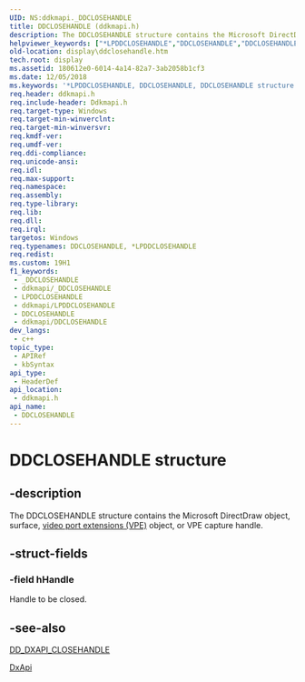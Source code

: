 ```yaml
---
UID: NS:ddkmapi._DDCLOSEHANDLE
title: DDCLOSEHANDLE (ddkmapi.h)
description: The DDCLOSEHANDLE structure contains the Microsoft DirectDraw object, surface, video port extensions (VPE) object, or VPE capture handle.
helpviewer_keywords: ["*LPDDCLOSEHANDLE","DDCLOSEHANDLE","DDCLOSEHANDLE structure [Display Devices]","LPDDCLOSEHANDLE","LPDDCLOSEHANDLE structure pointer [Display Devices]","ddkmapi/DDCLOSEHANDLE","ddkmapi/LPDDCLOSEHANDLE","ddstrcts_6f935c9b-9a18-4002-adcd-f9f203251e84.xml","display.ddclosehandle"]
old-location: display\ddclosehandle.htm
tech.root: display
ms.assetid: 180612e0-6014-4a14-82a7-3ab2058b1cf3
ms.date: 12/05/2018
ms.keywords: '*LPDDCLOSEHANDLE, DDCLOSEHANDLE, DDCLOSEHANDLE structure [Display Devices], LPDDCLOSEHANDLE, LPDDCLOSEHANDLE structure pointer [Display Devices], ddkmapi/DDCLOSEHANDLE, ddkmapi/LPDDCLOSEHANDLE, ddstrcts_6f935c9b-9a18-4002-adcd-f9f203251e84.xml, display.ddclosehandle'
req.header: ddkmapi.h
req.include-header: Ddkmapi.h
req.target-type: Windows
req.target-min-winverclnt: 
req.target-min-winversvr: 
req.kmdf-ver: 
req.umdf-ver: 
req.ddi-compliance: 
req.unicode-ansi: 
req.idl: 
req.max-support: 
req.namespace: 
req.assembly: 
req.type-library: 
req.lib: 
req.dll: 
req.irql: 
targetos: Windows
req.typenames: DDCLOSEHANDLE, *LPDDCLOSEHANDLE
req.redist: 
ms.custom: 19H1
f1_keywords:
 - _DDCLOSEHANDLE
 - ddkmapi/_DDCLOSEHANDLE
 - LPDDCLOSEHANDLE
 - ddkmapi/LPDDCLOSEHANDLE
 - DDCLOSEHANDLE
 - ddkmapi/DDCLOSEHANDLE
dev_langs:
 - c++
topic_type:
 - APIRef
 - kbSyntax
api_type:
 - HeaderDef
api_location:
 - ddkmapi.h
api_name:
 - DDCLOSEHANDLE
---
```


# DDCLOSEHANDLE structure


## -description

The DDCLOSEHANDLE structure contains the Microsoft DirectDraw object, surface, <a href="/windows-hardware/drivers/">video port extensions (VPE)</a> object, or VPE capture handle.

## -struct-fields

### -field hHandle

Handle to be closed.

## -see-also

<a href="/previous-versions/windows/hardware/drivers/ff550606(v=vs.85)">DD_DXAPI_CLOSEHANDLE</a>



<a href="/windows-hardware/drivers/ddi/content/dxapi/nf-dxapi-dxapi">DxApi</a>